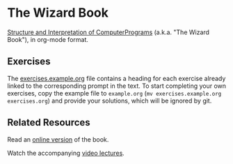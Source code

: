 # The Wizard Book

[Structure and Interpretation of ComputerPrograms](https://mitpress.mit.edu/9780262510875/structure-and-interpretation-of-computer-programs/)
(a.k.a. "The Wizard Book"), in org-mode format.

## Exercises

The [exercises.example.org](./exercises.example.org) file contains a heading for
each exercise already linked to the corresponding prompt in the text. To start
completing your own exercises, copy the example file to `example.org` (`mv
exercises.example.org exercises.org`) and provide your solutions, which will be
ignored by git.

## Related Resources

Read an [online version](http://sarabander.github.io/sicp/) of the book.

Watch the accompanying [video lectures](https://www.youtube.com/playlist?list=PLE18841CABEA24090).
